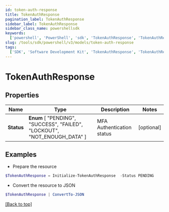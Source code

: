 ```yaml
---
id: token-auth-response
title: TokenAuthResponse
pagination_label: TokenAuthResponse
sidebar_label: TokenAuthResponse
sidebar_class_name: powershellsdk
keywords:
  ['powershell', 'PowerShell', 'sdk', 'TokenAuthResponse', 'TokenAuthResponse']
slug: /tools/sdk/powershell/v3/models/token-auth-response
tags:
  ['SDK', 'Software Development Kit', 'TokenAuthResponse', 'TokenAuthResponse']
---
```


# TokenAuthResponse

## Properties

| Name | Type | Description | Notes |
| --- | --- | --- | --- |
| **Status** | **Enum** [ "PENDING", "SUCCESS", "FAILED", "LOCKOUT", "NOT_ENOUGH_DATA" ] | MFA Authentication status | [optional] |

## Examples

- Prepare the resource

```powershell
$TokenAuthResponse = Initialize-TokenAuthResponse  -Status PENDING
```

- Convert the resource to JSON

```powershell
$TokenAuthResponse | ConvertTo-JSON
```

[[Back to top]](#)
